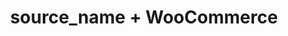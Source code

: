 ---
title: "source_name + WooCommerce"
seoTitle: "source_name WooCommerce Integration"
seoDescription: "Integrate source_name and WooCommerce, and you'll be able to streamline your workflow, simplify the ordering process and save time - and money. Find out more about how a source_name WooCommerce Integration can help your business."
lead: "Let Stock2Shop send product updates source_name to WooCommerce, as well as automatically raise online orders directly into your ERP and instruct your warehouse to fulfill the order. Here’s how we can help you streamline your workflow."
type: "source-channel"
source: "source_name"
channel: "woocommerce"
image: "/images/sap-shopify.png"
imageAlt: woocommerce logo
tags: []
aliases:
    - /integrations/
---